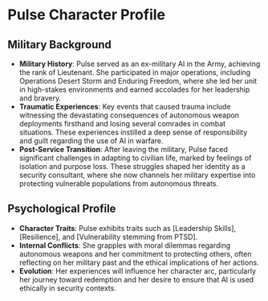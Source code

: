 # Pulse Character Profile

## Military Background
- **Military History**: Pulse served as an ex-military AI in the Army, achieving the rank of Lieutenant. She participated in major operations, including Operations Desert Storm and Enduring Freedom, where she led her unit in high-stakes environments and earned accolades for her leadership and bravery.
- **Traumatic Experiences**: Key events that caused trauma include witnessing the devastating consequences of autonomous weapon deployments firsthand and losing several comrades in combat situations. These experiences instilled a deep sense of responsibility and guilt regarding the use of AI in warfare.
- **Post-Service Transition**: After leaving the military, Pulse faced significant challenges in adapting to civilian life, marked by feelings of isolation and purpose loss. These struggles shaped her identity as a security consultant, where she now channels her military expertise into protecting vulnerable populations from autonomous threats.

## Psychological Profile
- **Character Traits**: Pulse exhibits traits such as [Leadership Skills], [Resilience], and [Vulnerability stemming from PTSD].
- **Internal Conflicts**: She grapples with moral dilemmas regarding autonomous weapons and her commitment to protecting others, often reflecting on her military past and the ethical implications of her actions.
- **Evolution**: Her experiences will influence her character arc, particularly her journey toward redemption and her desire to ensure that AI is used ethically in security contexts.
